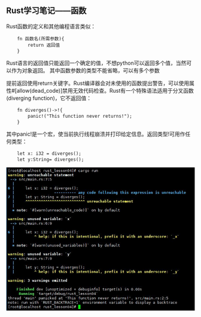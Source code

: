 ## Rust学习笔记——函数

Rust函数的定义和其他编程语言类似：

        fn 函数名(所需参数){
            return 返回值
        }

Rust语言的返回值只能返回一个确定的值，不想python可以返回多个值，当然可以作为对象返回。
其中函数参数的类型不能省略，可以有多个参数

提前返回使用return关键字。Rust编译器会对未使用的函数提出警告，可以使用属性#[allow(dead_code)]禁用无效代码检查。Rust有一个特殊语法适用于分叉函数 (diverging function)，它不返回值：

        fn diverges()->!{
            panic!("This function never returns!");
        }
其中panic!是一个宏，使当前执行线程崩溃并打印给定信息。返回类型!可用作任何类型：

        let x: i32 = diverges();
        let y:String= diverges();
![panic!错误](https://github.com/MrHat365/RustStudy/blob/master/images/panic!.jpg "Panic!")
